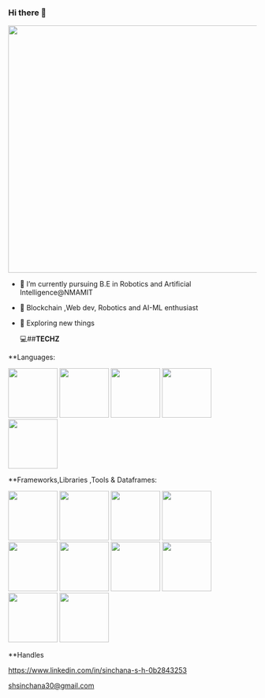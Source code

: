 ### Hi there 👋



 <img src="https://user-images.githubusercontent.com/116704673/220570954-ef18a5a9-2f0e-4c14-96bb-c3eaf3a45cf8.jpg" width="900" height="500">


- 🔭 I’m currently pursuing B.E in Robotics and Artificial Intelligence@NMAMIT
- 🌱 Blockchain ,Web dev, Robotics and AI-ML enthusiast
- 👯 Exploring new things 
       
  💻##**TECHZ**
   
**Languages:


 <img src="https://user-images.githubusercontent.com/116704673/220575989-f83bbca6-56ab-448c-9677-dbb3682ae5e2.png" width="100" height="100"> <img src="https://user-images.githubusercontent.com/116704673/220576101-71db229e-1780-4bbd-8753-2ce20933b99c.png" width="100" height="100">   <img src="https://user-images.githubusercontent.com/116704673/220576235-02fe15ed-14f3-413f-a15a-124fb4258d85.png" width="100" height="100">  <img src="https://user-images.githubusercontent.com/116704673/220576369-04b84142-a8cb-4ead-acd9-abc34fe9aaeb.png" width="100" height="100">   <img src="https://user-images.githubusercontent.com/116704673/220582364-1910677c-8405-41ee-b709-86c07f5647dd.png" width="100" height="100">

**Frameworks,Libraries ,Tools & Dataframes:

<img src="https://user-images.githubusercontent.com/116704673/220576972-e17651f5-5528-4e93-85ac-beae9e7537a8.png" width="100" height="100"> <img src="https://user-images.githubusercontent.com/116704673/220580790-b88d1e6e-4876-42ed-851c-819911e38401.png" width="100" height="100">  <img src="https://user-images.githubusercontent.com/116704673/220581021-57b2b9d4-18f5-4c83-93bc-24433bb9a086.png" width="100" height="100">  <img src="https://user-images.githubusercontent.com/116704673/220581396-922377c4-2d1a-46d1-9be4-c881e35fcd1d.png" width="100" height="100">  <img src="https://user-images.githubusercontent.com/116704673/220581685-5543c840-943c-44dd-a880-be1a6801697f.png" width="100" height="100">  <img src="https://user-images.githubusercontent.com/116704673/220582029-c7b15a47-20a6-403a-a22a-79e3af490743.png" width="100" height="100">  <img src="https://user-images.githubusercontent.com/116704673/220583098-d39a2272-3b89-4b65-a064-b264ea7ad223.png" width="100" height="100">  <img src="https://user-images.githubusercontent.com/116704673/220585105-4d965939-986f-46cb-b5ab-4073c97d3300.png" width="100" height="100">  <img src="https://user-images.githubusercontent.com/116704673/220585538-3bb40bcc-767d-41ee-a451-2c4ad76e1511.png" width="100" height="100">  <img src="https://user-images.githubusercontent.com/116704673/220587811-bd240ddd-d967-4288-a671-8798e0c6e562.png" width="100" height="100"> 


**Handles

https://www.linkedin.com/in/sinchana-s-h-0b2843253 

shsinchana30@gmail.com



 
 




       

